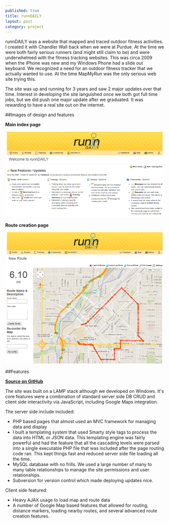 ```yaml
---
published: true
title: runnDAILY
layout: post
category: project
---
```


runnDAILY was a website that mapped and traced outdoor fitness activities.  I created it with Chandler Wall back when we were at Purdue.  At the time we were both fairly serious runners (and might still claim to be) and were underwhelmed with the fitness tracking websites.  This was circa 2009 when the iPhone was new and my Windows Phone had a slide out keyboard.  We recognized a need for an outdoor fitness tracker that we actually wanted to use.  At the time MapMyRun was the only serious web site trying this.

The site was up and running for 3 years and saw 2 major updates over that time.  Interest in developing the site languished once we both got full time jobs, but we did push one major update after we graduated.  It was rewarding to have a real site out on the internet.

##Images of design and features

**Main index page**

![runnDAILY main page](/images/posts/runnDAILY/index.png)

**Route creation page**

![runnDAILY route creation page](/images/posts/runnDAILY/routes.png)

##Features

[**Source on GitHub**](https://github.com/byronwall/runnDAILY)

The site was built on a LAMP stack although we developed on Windows.  It's core features were a combination of standard server side DB CRUD and client side interactivity via JavaScript, including Google Maps integration.

The server side include included:

 - PHP based pages that almost used an MVC framework for managing data and display
 - I built a templating system that used Smarty style tags to process the data into HTML or JSON data.  This templating engine was fairly powerful and had the feature that all the cascading levels were parsed into a single executable PHP file that was included after the page routing code ran.  This kept things fast and reduced server side file loading all the time.
 - MySQL database with no frills.  We used a large number of many to many table relationships to manage the site permissions and user relationships.
 - Subversion for version control which made deploying updates nice.

Client side featured:

 - Heavy AJAX usage to load map and route data
 - A number of Google Map based features that allowed for routing, distance markers, loading nearby routes, and several advanced route creation features.
